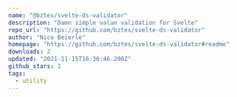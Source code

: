 ```yaml
---
name: "@bztes/svelte-ds-validator"
description: "Damn simple value validation for Svelte"
repo_url: "https://github.com/bztes/svelte-ds-validator"
author: "Nico Beierle"
homepage: "https://github.com/bztes/svelte-ds-validator#readme"
downloads: 2
updated: "2021-11-15T16:36:46.200Z"
github_stars: 2
tags: 
  - utility
---
```

